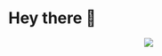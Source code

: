 # Hey there :wave:

<p align="center">
<img src="https://i.giphy.com/media/znFOMXuHVkV36qzdbJ/giphy.webp">
</p>











